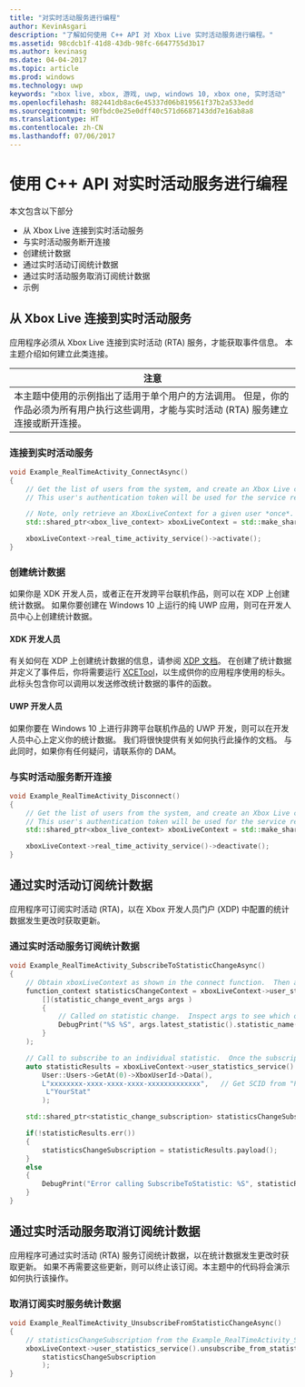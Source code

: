 ```yaml
---
title: "对实时活动服务进行编程"
author: KevinAsgari
description: "了解如何使用 C++ API 对 Xbox Live 实时活动服务进行编程。"
ms.assetid: 98cdcb1f-41d8-43db-98fc-6647755d3b17
ms.author: kevinasg
ms.date: 04-04-2017
ms.topic: article
ms.prod: windows
ms.technology: uwp
keywords: "xbox live, xbox, 游戏, uwp, windows 10, xbox one, 实时活动"
ms.openlocfilehash: 882441db8ac6e45337d06b819561f37b2a533edd
ms.sourcegitcommit: 90fbdc0e25e0dff40c571d6687143dd7e16ab8a8
ms.translationtype: HT
ms.contentlocale: zh-CN
ms.lasthandoff: 07/06/2017
---
```

# <a name="programming-the-real-time-activity-service-using-c-apis"></a>使用 C++ API 对实时活动服务进行编程

本文包含以下部分
* 从 Xbox Live 连接到实时活动服务
* 与实时活动服务断开连接
* 创建统计数据
* 通过实时活动订阅统计数据
* 通过实时活动服务取消订阅统计数据
* 示例

## <a name="connecting-to-the-real-time-activity-service-from-xbox-live"></a>从 Xbox Live 连接到实时活动服务

应用程序必须从 Xbox Live 连接到实时活动 (RTA) 服务，才能获取事件信息。 本主题介绍如何建立此类连接。

| 注意                                                                                                                                                                                   |
|-----------------------------------------------------------------------------------------------------------------------------------------------------------------------------------------------------|
| 本主题中使用的示例指出了适用于单个用户的方法调用。 但是，你的作品必须为所有用户执行这些调用，才能与实时活动 (RTA) 服务建立连接或断开连接。 |


### <a name="connecting-to-the-real-time-activity-service"></a>连接到实时活动服务

```cpp
void Example_RealTimeActivity_ConnectAsync()
{
    // Get the list of users from the system, and create an Xbox Live context from the first.
    // This user's authentication token will be used for the service requests.

    // Note, only retrieve an XboxLiveContext for a given user *once*.  Otherwise you may encounter unpredictable behavior.
    std::shared_ptr<xbox_live_context> xboxLiveContext = std::make_shared<xbox_live_context>(User::Users->GetAt(0));

    xboxLiveContext->real_time_activity_service()->activate();
}
```

### <a name="creating-a-statistic"></a>创建统计数据
如果你是 XDK 开发人员，或者正在开发跨平台联机作品，则可以在 XDP 上创建统计数据。  如果你要创建在 Windows 10 上运行的纯 UWP 应用，则可在开发人员中心上创建统计数据。

#### <a name="xdk-developers"></a>XDK 开发人员
有关如何在 XDP 上创建统计数据的信息，请参阅 [XDP 文档](https://developer.xboxlive.com/en-us/xdphelp/development/xdpdocs/Pages/setting_up_service_configuration_10_27_15_a.aspx#events)。  在创建了统计数据并定义了事件后，你将需要运行 [XCETool](https://developer.xboxlive.com/en-us/platform/development/documentation/software/Pages/atoc_xce_jun15.aspx)，以生成供你的应用程序使用的标头。  此标头包含你可以调用以发送修改统计数据的事件的函数。

#### <a name="uwp-developers"></a>UWP 开发人员
如果你要在 Windows 10 上进行非跨平台联机作品的 UWP 开发，则可以在开发人员中心上定义你的统计数据。  我们将很快提供有关如何执行此操作的文档。  与此同时，如果你有任何疑问，请联系你的 DAM。

### <a name="disconnecting-from-the-real-time-activity-service"></a>与实时活动服务断开连接

```cpp
void Example_RealTimeActivity_Disconnect()
{
    // Get the list of users from the system, and create an Xbox Live context from the first.
    // This user's authentication token will be used for the service requests.
    std::shared_ptr<xbox_live_context> xboxLiveContext = std::make_shared<xbox_live_context>(User::Users->GetAt(0));

    xboxLiveContext->real_time_activity_service()->deactivate();
}
```

## <a name="subscribing-to-a-statistic-from-the-real-time-activity"></a>通过实时活动订阅统计数据

应用程序可订阅实时活动 (RTA)，以在 Xbox 开发人员门户 (XDP) 中配置的统计数据发生更改时获取更新。


### <a name="subscribing-to-a-statistic-from-the-real-time-activity-service"></a>通过实时活动服务订阅统计数据

```cpp
void Example_RealTimeActivity_SubscribeToStatisticChangeAsync()
{
    // Obtain xboxLiveContext as shown in the connect function.  Then add a handler to be called on statistic changes.
    function_context statisticsChangeContext = xboxLiveContext->user_statistics_service().add_statistic_changed_handler(
        [](statistic_change_event_args args )
        {
            // Called on statistic change.  Inspect args to see which one.
            DebugPrint("%S %S", args.latest_statistic().statistic_name().c_str(), args.latest_statistic().value().c_str());
        }
    );

    // Call to subscribe to an individual statistic.  Once the subscription is complete, the handler will be called with the initial value of the statistic.
    auto statisticResults = xboxLiveContext->user_statistics_service().subscribe_to_statistic_change(
        User::Users->GetAt(0)->XboxUserId->Data(),
        L"xxxxxxxx-xxxx-xxxx-xxxx-xxxxxxxxxxxxx",   // Get SCID from "Product Details" page in XDP
         L"YourStat"
        );

    std::shared_ptr<statistic_change_subscription> statisticsChangeSubscription;

    if(!statisticResults.err())
    {
        statisticsChangeSubscription = statisticResults.payload();
    }
    else
    {
        DebugPrint("Error calling SubscribeToStatistic: %S", statisticResults.err_message().c_str());
    }
}
```

## <a name="unsusbscribing-from-a-statistic-from-the-real-time-activity-service"></a>通过实时活动服务取消订阅统计数据

应用程序可通过实时活动 (RTA) 服务订阅统计数据，以在统计数据发生更改时获取更新。 如果不再需要这些更新，则可以终止该订阅。本主题中的代码将会演示如何执行该操作。


### <a name="unsubscribing-from-a-real-time-services-statistic"></a>取消订阅实时服务统计数据

```cpp
void Example_RealTimeActivity_UnsubscribeFromStatisticChangeAsync()
{
    // statisticsChangeSubscription from the Example_RealTimeActivity_SubscribeToStatisticChangeAsync function.
    xboxLiveContext->user_statistics_service().unsubscribe_from_statistic_change(
        statisticsChangeSubscription
        );
}
```
